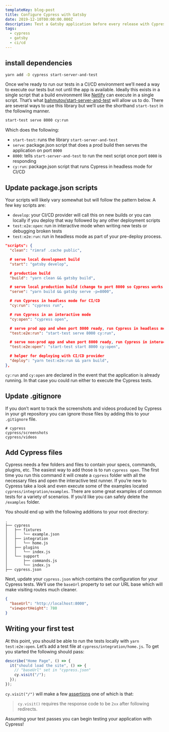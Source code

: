 ```yaml
---
templateKey: blog-post
title: Configure Cypress with Gatsby
date: 2019-12-10T00:00:00.000Z
description: Test a Gatsby application before every release with Cypress.
tags:
  - cypress
  - gatsby
  - ci/cd
---
```


## install dependencies

```bash
yarn add -D cypress start-server-and-test
```

Once we’re ready to run our tests in a CI/CD environment we’ll need a way to execute our tests but not until the app is available. Ideally this exists in a single script that a build environment like [Netlify](https://www.netlify.com/) can execute in a single script. That’s what [bahmutov/start-server-and-test](https://github.com/bahmutov/start-server-and-test) will allow us to do. There are several ways to use this library but we’ll use the shorthand `start-test` in the following manner.

```bash
start-test serve 8000 cy:run
```

Which does the following:

- `start-test`: runs the library `start-server-and-test`
- `serve`: package.json script that does a prod build then serves the application on port `8000`
- `8000`: tells `start-server-and-test` to run the next script once port `8000` is responding
- `cy:run`: package.json script that runs Cypress in headless mode for CI/CD

## Update package.json scripts

Your scripts will likely vary somewhat but will follow the pattern below. A few key scripts are:

- `develop`: your CI/CD provider will call this on new builds or you can locally if you deploy that way followed by any other deployment scripts
- `test:e2e:open`: run in interactive mode when writing new tests or debugging broken tests
- `test:e2e:run`: run in headless mode as part of your pre-deploy process.

```json
"scripts": {
  "clean": "rimraf .cache public",

  # serve local development build
  "start": "gatsby develop",

  # production build
  "build": "yarn clean && gatsby build",

  # serve local production build (change to port 8000 so Cypress works with prod & none prod builds)
  "serve": "yarn build && gatsby serve -p=8000",

  # run Cypress in headless mode for CI/CD
  "cy:run": "cypress run",

  # run Cypress in an interactive mode
  "cy:open": "cypress open",

  # serve prod app and when port 8000 ready, run Cypress in headless mode
  "test:e2e:run": "start-test serve 8000 cy:run",

  # serve non-prod app and when port 8000 ready, run Cypress in interactive mode
  "test:e2e:open": "start-test start 8000 cy:open",

  # helper for deploying with CI/CD provider
  "deploy": "yarn test:e2e:run && yarn build",
},
```

`cy:run` and `cy:open` are declared in the event that the application is already running. In that case you could run either to execute the Cypress tests.

## Update .gitignore

If you don’t want to track the screenshots and videos produced by Cypress in your git repository you can ignore those files by adding this to your `.gitignore` file.

```text
# cypress
cypress/screenshots
cypress/videos
```

## Add Cypress files

Cypress needs a few folders and files to contain your specs, commands, plugins, etc. The easiest way to add those is to run `cypress open`. The first time you run this command it will create a `cypress` folder with all the necessary files and open the interactive test runner. If you’re new to Cypress take a look and even execute some of the examples located `cypress/integration/examples`. There are some great examples of common tests for a variety of scenarios. If you’d like you can safely delete the `/examples` folder.

You should end up with the following additions to your root directory:

```text
.
├── cypress
│   ├── fixtures
│   │   └── example.json
│   ├── integration
│   │   └── home.js
│   ├── plugins
│   │   └── index.js
│   └── support
│       ├── commands.js
│       └── index.js
├── cypress.json
```

Next, update your `cypress.json` which contains the configuration for your Cypress tests. We’ll use the `baseUrl` property to set our URL base which will make visiting routes much cleaner.

```json
{
  "baseUrl": "http://localhost:8000",
  "viewportHeight": 780
}
```

## Writing your first test

At this point, you should be able to run the tests locally with `yarn test:e2e:open`. Let’s add a test file at `cypress/integration/home.js`. To get you started the following should pass:

```js
describe("Home Page", () => {
  it("should load the site", () => {
    // "baseUrl" set in "cypress.json"
    cy.visit("/");
  });
});
```

`cy.visit("/")` will make a few [assertions](https://docs.cypress.io/api/commands/visit.html#Requirements) one of which is that:

> `cy.visit()` requires the response code to be `2xx` after following redirects.

Assuming your test passes you can begin testing your application with Cypress!
